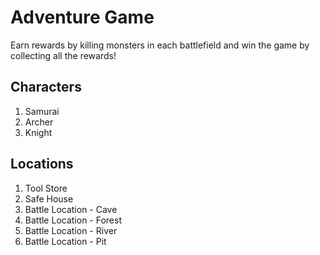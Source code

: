 # Adventure Game

Earn rewards by killing monsters in each battlefield and win the game by collecting all the rewards!

## Characters

1. Samurai
2. Archer
3. Knight

## Locations

1. Tool Store
2. Safe House
3. Battle Location - Cave
4. Battle Location - Forest
5. Battle Location - River
6. Battle Location - Pit